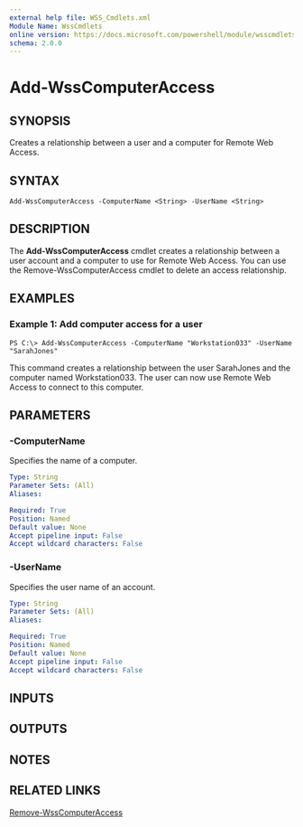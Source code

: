 ```yaml
---
external help file: WSS_Cmdlets.xml
Module Name: WssCmdlets
online version: https://docs.microsoft.com/powershell/module/wsscmdlets/add-wsscomputeraccess?view=windowsserver2012-ps&wt.mc_id=ps-gethelp
schema: 2.0.0
---
```


# Add-WssComputerAccess

## SYNOPSIS
Creates a relationship between a user and a computer for Remote Web Access.

## SYNTAX

```
Add-WssComputerAccess -ComputerName <String> -UserName <String>
```

## DESCRIPTION
The **Add-WssComputerAccess** cmdlet creates a relationship between a user account and a computer to use for Remote Web Access.
You can use the Remove-WssComputerAccess cmdlet to delete an access relationship.

## EXAMPLES

### Example 1: Add computer access for a user
```
PS C:\> Add-WssComputerAccess -ComputerName "Workstation033" -UserName "SarahJones"
```

This command creates a relationship between the user SarahJones and the computer named Workstation033.
The user can now use Remote Web Access to connect to this computer.

## PARAMETERS

### -ComputerName
Specifies the name of a computer.

```yaml
Type: String
Parameter Sets: (All)
Aliases: 

Required: True
Position: Named
Default value: None
Accept pipeline input: False
Accept wildcard characters: False
```

### -UserName
Specifies the user name of an account.

```yaml
Type: String
Parameter Sets: (All)
Aliases: 

Required: True
Position: Named
Default value: None
Accept pipeline input: False
Accept wildcard characters: False
```

## INPUTS

## OUTPUTS

## NOTES

## RELATED LINKS

[Remove-WssComputerAccess](./Remove-WssComputerAccess.md)

